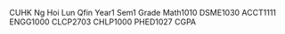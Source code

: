 CUHK Ng Hoi Lun
Qfin Year1 Sem1 Grade
Math1010
DSME1030
ACCT1111
ENGG1000
CLCP2703
CHLP1000
PHED1027
CGPA
